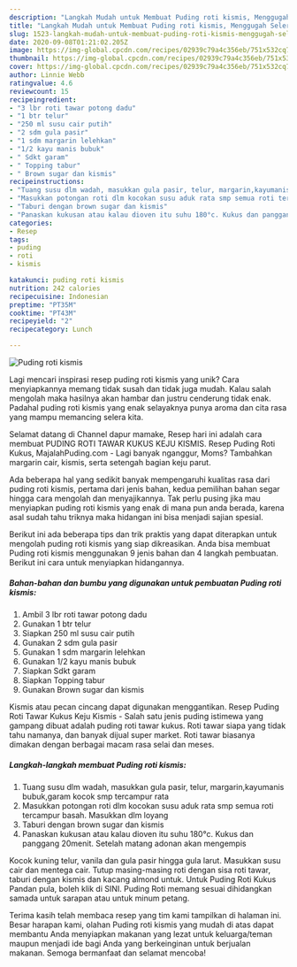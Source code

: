 ```yaml
---
description: "Langkah Mudah untuk Membuat Puding roti kismis, Menggugah Selera"
title: "Langkah Mudah untuk Membuat Puding roti kismis, Menggugah Selera"
slug: 1523-langkah-mudah-untuk-membuat-puding-roti-kismis-menggugah-selera
date: 2020-09-08T01:21:02.205Z
image: https://img-global.cpcdn.com/recipes/02939c79a4c356eb/751x532cq70/puding-roti-kismis-foto-resep-utama.jpg
thumbnail: https://img-global.cpcdn.com/recipes/02939c79a4c356eb/751x532cq70/puding-roti-kismis-foto-resep-utama.jpg
cover: https://img-global.cpcdn.com/recipes/02939c79a4c356eb/751x532cq70/puding-roti-kismis-foto-resep-utama.jpg
author: Linnie Webb
ratingvalue: 4.6
reviewcount: 15
recipeingredient:
- "3 lbr roti tawar potong dadu"
- "1 btr telur"
- "250 ml susu cair putih"
- "2 sdm gula pasir"
- "1 sdm margarin lelehkan"
- "1/2 kayu manis bubuk"
- " Sdkt garam"
- " Topping tabur"
- " Brown sugar dan kismis"
recipeinstructions:
- "Tuang susu dlm wadah, masukkan gula pasir, telur, margarin,kayumanis bubuk,garam kocok smp tercampur rata"
- "Masukkan potongan roti dlm kocokan susu aduk rata smp semua roti tercampur basah. Masukkan dlm loyang"
- "Taburi dengan brown sugar dan kismis"
- "Panaskan kukusan atau kalau dioven itu suhu 180°c. Kukus dan panggang 20menit. Setelah matang adonan akan mengempis"
categories:
- Resep
tags:
- puding
- roti
- kismis

katakunci: puding roti kismis 
nutrition: 242 calories
recipecuisine: Indonesian
preptime: "PT35M"
cooktime: "PT43M"
recipeyield: "2"
recipecategory: Lunch

---
```



![Puding roti kismis](https://img-global.cpcdn.com/recipes/02939c79a4c356eb/751x532cq70/puding-roti-kismis-foto-resep-utama.jpg)

Lagi mencari inspirasi resep puding roti kismis yang unik? Cara menyiapkannya memang tidak susah dan tidak juga mudah. Kalau salah mengolah maka hasilnya akan hambar dan justru cenderung tidak enak. Padahal puding roti kismis yang enak selayaknya punya aroma dan cita rasa yang mampu memancing selera kita.

Selamat datang di Channel dapur mamake, Resep hari ini adalah cara membuat PUDING ROTI TAWAR KUKUS KEJU KISMIS. Resep Puding Roti Kukus, MajalahPuding.com - Lagi banyak nganggur, Moms? Tambahkan margarin cair, kismis, serta setengah bagian keju parut.

Ada beberapa hal yang sedikit banyak mempengaruhi kualitas rasa dari puding roti kismis, pertama dari jenis bahan, kedua pemilihan bahan segar hingga cara mengolah dan menyajikannya. Tak perlu pusing jika mau menyiapkan puding roti kismis yang enak di mana pun anda berada, karena asal sudah tahu triknya maka hidangan ini bisa menjadi sajian spesial.


Berikut ini ada beberapa tips dan trik praktis yang dapat diterapkan untuk mengolah puding roti kismis yang siap dikreasikan. Anda bisa membuat Puding roti kismis menggunakan 9 jenis bahan dan 4 langkah pembuatan. Berikut ini cara untuk menyiapkan hidangannya.

<!--inarticleads1-->

##### Bahan-bahan dan bumbu yang digunakan untuk pembuatan Puding roti kismis:

1. Ambil 3 lbr roti tawar potong dadu
1. Gunakan 1 btr telur
1. Siapkan 250 ml susu cair putih
1. Gunakan 2 sdm gula pasir
1. Gunakan 1 sdm margarin lelehkan
1. Gunakan 1/2 kayu manis bubuk
1. Siapkan  Sdkt garam
1. Siapkan  Topping tabur
1. Gunakan  Brown sugar dan kismis


Kismis atau pecan cincang dapat digunakan menggantikan. Resep Puding Roti Tawar Kukus Keju Kismis - Salah satu jenis puding istimewa yang gampang dibuat adalah puding roti tawar kukus. Roti tawar siapa yang tidak tahu namanya, dan banyak dijual super market. Roti tawar biasanya dimakan dengan berbagai macam rasa selai dan meses. 

<!--inarticleads2-->

##### Langkah-langkah membuat Puding roti kismis:

1. Tuang susu dlm wadah, masukkan gula pasir, telur, margarin,kayumanis bubuk,garam kocok smp tercampur rata
1. Masukkan potongan roti dlm kocokan susu aduk rata smp semua roti tercampur basah. Masukkan dlm loyang
1. Taburi dengan brown sugar dan kismis
1. Panaskan kukusan atau kalau dioven itu suhu 180°c. Kukus dan panggang 20menit. Setelah matang adonan akan mengempis


Kocok kuning telur, vanila dan gula pasir hingga gula larut. Masukkan susu cair dan mentega cair. Tutup masing-masing roti dengan sisa roti tawar, taburi dengan kismis dan kacang almond untuk. Untuk Puding Roti Kukus Pandan pula, boleh klik di SINI. Puding Roti memang sesuai dihidangkan samada untuk sarapan atau untuk minum petang. 

Terima kasih telah membaca resep yang tim kami tampilkan di halaman ini. Besar harapan kami, olahan Puding roti kismis yang mudah di atas dapat membantu Anda menyiapkan makanan yang lezat untuk keluarga/teman maupun menjadi ide bagi Anda yang berkeinginan untuk berjualan makanan. Semoga bermanfaat dan selamat mencoba!
